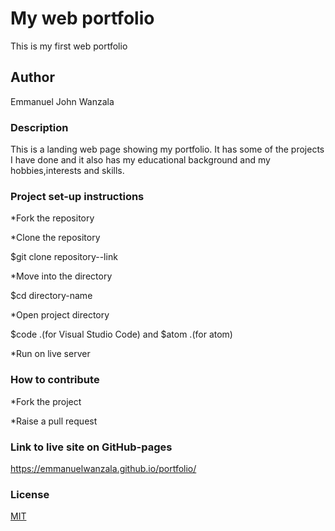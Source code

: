 # My web portfolio

This is my first web portfolio

## Author

Emmanuel John Wanzala

### Description

This is a landing web page showing my portfolio.
It has some of the projects I have done and it also has my educational background and my hobbies,interests and skills.

### Project set-up instructions

*Fork the repository

*Clone the repository

$git clone repository--link

*Move into the directory

$cd directory-name

*Open project directory

$code .(for Visual Studio Code) and  $atom .(for atom)

*Run on live server

### How to contribute

*Fork the project

*Raise a pull request

### Link to live site on GitHub-pages
https://emmanuelwanzala.github.io/portfolio/


### License
[MIT](https://spdx.org/licenses/MIT.html)
